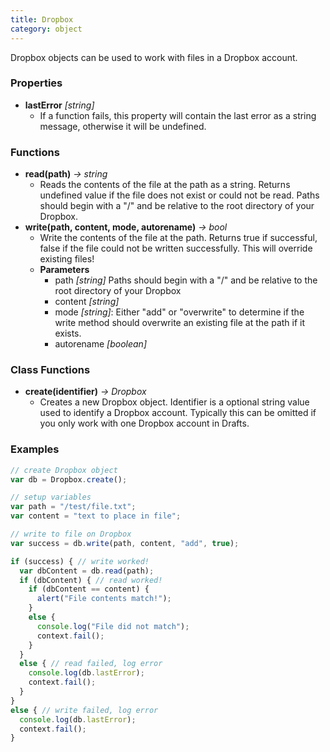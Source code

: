 ```yaml
---
title: Dropbox
category: object
---
```


Dropbox objects can be used to work with files in a Dropbox account.

### Properties

- **lastError** *[string]*
  - If a function fails, this property will contain the last error as a string message, otherwise it will be undefined.

### Functions

- **read(path)** *-> string*
  - Reads the contents of the file at the path as a string. Returns undefined value if the file does not exist or could not be read. Paths should begin with a "/" and be relative to the root directory of your Dropbox.
- **write(path, content, mode, autorename)** *-> bool*
  - Write the contents of the file at the path. Returns true if successful, false if the file could not be written successfully.  This will override existing files!
  - **Parameters**
    - path *[string]* Paths should begin with a "/" and be relative to the root directory of your Dropbox
    - content *[string]*
    - mode *[string]*: Either "add" or "overwrite" to determine if the write method should overwrite an existing file at the path if it exists.
    - autorename *[boolean]*

### Class Functions

- **create(identifier)** *-> Dropbox*
  - Creates a new Dropbox object. Identifier is a optional string value used to identify a Dropbox account.  Typically this can be omitted if you only work with one Dropbox account in Drafts.

### Examples

```javascript
// create Dropbox object
var db = Dropbox.create();

// setup variables
var path = "/test/file.txt";
var content = "text to place in file";

// write to file on Dropbox
var success = db.write(path, content, "add", true);

if (success) { // write worked!
  var dbContent = db.read(path);
  if (dbContent) { // read worked!
    if (dbContent == content) {
      alert("File contents match!");
    }
    else {
      console.log("File did not match");
      context.fail();
    }
  }
  else { // read failed, log error
    console.log(db.lastError);
    context.fail();
  }
}
else { // write failed, log error
  console.log(db.lastError);
  context.fail();
}
```
